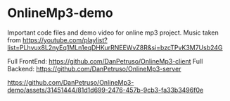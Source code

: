 # OnlineMp3-demo
Important code files and demo video for online mp3 project. Music taken from https://youtube.com/playlist?list=PLhvux8L2nyEq1MLn1eqDHKurRNEEWvZ8R&si=bzcTPvK3M7Usb24G

Full FrontEnd: https://github.com/DanPetruso/OnlineMp3-client
Full Backend: https://github.com/DanPetruso/OnlineMp3-server


https://github.com/DanPetruso/OnlineMp3-demo/assets/31451444/81d1d699-2476-457b-9cb3-fa33b3496f0e

